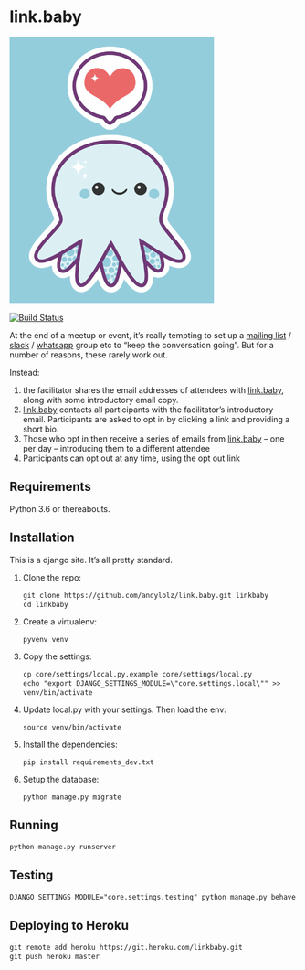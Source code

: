 link.baby
=========

![logo inspiration](logo-inspiration.png)

[![Build Status](https://travis-ci.org/andylolz/link.baby.svg?branch=master)](https://travis-ci.org/andylolz/link.baby)

At the end of a meetup or event, it’s really tempting to set up a [mailing list](https://en.wikipedia.org/wiki/Electronic_mailing_list) / [slack](https://slack.com/) / [whatsapp](https://www.whatsapp.com) group etc to “keep the conversation going”. But for a number of reasons, these rarely work out.

Instead:

 1. the facilitator shares the email addresses of attendees with [link.baby](https://link.baby), along with some introductory email copy.
 2. [link.baby](https://link.baby) contacts all participants with the facilitator’s introductory email. Participants are asked to opt in by clicking a link and providing a short bio.
 3. Those who opt in then receive a series of emails from [link.baby](https://link.baby) – one per day – introducing them to a different attendee
 4. Participants can opt out at any time, using the opt out link

Requirements
------------

Python 3.6 or thereabouts.

Installation
------------

This is a django site. It’s all pretty standard.

1. Clone the repo:

    ```shell
    git clone https://github.com/andylolz/link.baby.git linkbaby
    cd linkbaby
    ```

2. Create a virtualenv:

    ```shell
    pyvenv venv
    ```

3. Copy the settings:

    ```shell
    cp core/settings/local.py.example core/settings/local.py
    echo "export DJANGO_SETTINGS_MODULE=\"core.settings.local\"" >> venv/bin/activate
    ```

4. Update local.py with your settings. Then load the env:

    ```shell
    source venv/bin/activate
    ```

5. Install the dependencies:

    ```shell
    pip install requirements_dev.txt
    ```

6. Setup the database:

    ```shell
    python manage.py migrate
    ```

Running
-------

```shell
python manage.py runserver
```

Testing
-------

```shell
DJANGO_SETTINGS_MODULE="core.settings.testing" python manage.py behave
```

Deploying to Heroku
-------------------

```shell
git remote add heroku https://git.heroku.com/linkbaby.git
git push heroku master
```